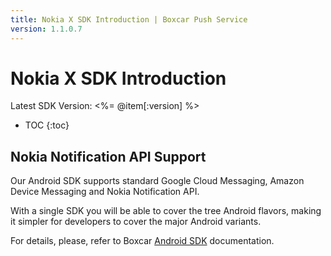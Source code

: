 ```yaml
---
title: Nokia X SDK Introduction | Boxcar Push Service
version: 1.1.0.7
---
```


# Nokia X SDK Introduction

Latest SDK Version: <%= @item[:version] %>

* TOC
{:toc}

## Nokia Notification API Support

Our Android SDK supports standard Google Cloud Messaging, Amazon Device Messaging and Nokia Notification API.

With a single SDK you will be able to cover the tree Android flavors, making it simpler for developers to cover the major Android variants.

For details, please, refer to Boxcar <a href="/sdk/android/">Android SDK</a> documentation.